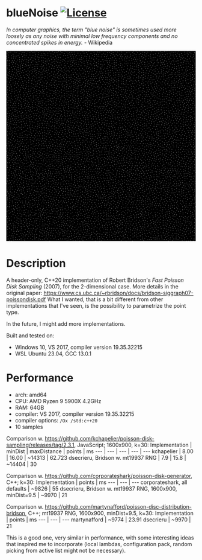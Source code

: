 # blueNoise [![License](https://img.shields.io/github/license/dsecrieru/blueNoise.svg)](https://github.com/dsecrieru/blueNoise/blob/master/LICENSE)

*In computer graphics, the term "blue noise" is sometimes used more loosely as any noise with minimal low frequency components and no concentrated spikes in energy.* - Wikipedia

![blue noise example](https://github.com/dsecrieru/blueNoise/blob/main/images/pdsBridson02.PNG)

# Description

A header-only, C++20 implementation of Robert Bridson's *Fast Poisson Disk Sampling* (2007), for the 2-dimensional case.
More details in the original paper: https://www.cs.ubc.ca/~rbridson/docs/bridson-siggraph07-poissondisk.pdf
What I wanted, that is a bit different from other implementations that I've seen, is the possibility to parametrize the point type.

In the future, I might add more implementations.

Built and tested on:
- Windows 10, VS 2017, compiler version 19.35.32215
- WSL Ubuntu 23.04, GCC 13.0.1

# Performance
- arch: amd64
- CPU: AMD Ryzen 9 5900X 4.2GHz
- RAM: 64GB
- compiler: VS 2017, compiler version 19.35.32215
- compiler options:  `/Ox /std:c++20`
- 10 samples

Comparison w. https://github.com/kchapelier/poisson-disk-sampling/releases/tag/2.3.1, JavaScript; 1600x900, k=30:
Implementation | minDist | maxDistance | points | ms
--- | --- | --- | --- | ---
kchapelier | 8.00 | 16.00 | ~14313 | 62.723
dsecrieru, Bridson w. mt19937 RNG | 7.9 | 15.8 | ~14404 | 30

Comparison w. https://github.com/corporateshark/poisson-disk-generator, C++; k=30:
Implementation | points | ms
--- | --- | ---
corporateshark, all defaults | ~9826 | 55
dsecrieru, Bridson w. mt19937 RNG, 1600x900, minDist=9.5 | ~9970 | 21

Comparison w. https://github.com/martynafford/poisson-disc-distribution-bridson, C++; mt19937 RNG, 1600x900, minDist=9.5, k=30:
Implementation | points | ms
--- | --- | ---
martynafford | ~9774 | 23.91
dsecrieru | ~9970 | 21

This is a good one, very similar in performance, with some interesting ideas that inspired me to incorporate (local lambdas, configuration pack, random picking from active list might not be necessary).
